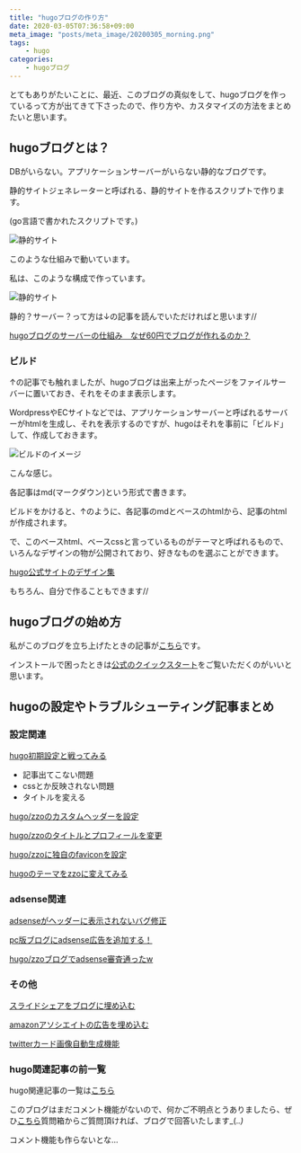 ```yaml
---
title: "hugoブログの作り方"
date: 2020-03-05T07:36:58+09:00
meta_image: "posts/meta_image/20200305_morning.png"
tags: 
    - hugo
categories: 
    - hugoブログ
---
```


とてもありがたいことに、最近、このブログの真似をして、hugoブログを作っているって方が出てきて下さったので、作り方や、カスタマイズの方法をまとめたいと思います。

## hugoブログとは？

DBがいらない。アプリケーションサーバーがいらない静的なブログです。

静的サイトジェネレーターと呼ばれる、静的サイトを作るスクリプトで作ります。

(go言語で書かれたスクリプトです。)

![静的サイト](../img/hugo-server.png)

このような仕組みで動いています。

私は、このような構成で作っています。

![静的サイト](../img/hugo.png)

静的？サーバー？って方は↓の記事を読んでいただければと思います//

[hugoブログのサーバーの仕組み　なぜ60円でブログが作れるのか？](../20200223_morning/)

### ビルド

↑の記事でも触れましたが、hugoブログは出来上がったページをファイルサーバーに置いておき、それをそのまま表示します。

WordpressやECサイトなどでは、アプリケーションサーバーと呼ばれるサーバーがhtmlを生成し、それを表示するのですが、hugoはそれを事前に「ビルド」して、作成しておきます。

![ビルドのイメージ](../img/hugo-build.png)

こんな感じ。

各記事はmd(マークダウン)という形式で書きます。

ビルドをかけると、↑のように、各記事のmdとベースのhtmlから、記事のhtmlが作成されます。

で、このベースhtml、ベースcssと言っているものがテーマと呼ばれるもので、いろんなデザインの物が公開されており、好きなものを選ぶことができます。

[hugo公式サイトのデザイン集](https://themes.gohugo.io/tags/blog/)

もちろん、自分で作ることもできます//

## hugoブログの始め方

私がこのブログを立ち上げたときの記事が[こちら](../20200212_morning/)です。

インストールで困ったときは[公式のクイックスタート](https://gohugo.io/getting-started/quick-start/)をご覧いただくのがいいと思います。

## hugoの設定やトラブルシューティング記事まとめ

### 設定関連

[hugo初期設定と戦ってみる](../20200212_lunch/)

* 記事出てこない問題
* cssとか反映されない問題
* タイトルを変える

[hugo/zzoのカスタムヘッダーを設定](../20200214_lunch/)

[hugo/zzoのタイトルとプロフィールを変更](../20200213_night/)

[hugo/zzoに独自のfaviconを設定](../20200213_lunch/)

[hugoのテーマをzzoに変えてみる](../20200213_morning/)

### adsense関連

[adsenseがヘッダーに表示されないバグ修正](../20200221_night/)

[pc版ブログにadsense広告を追加する！](../20200219_morning/)

[hugo/zzoブログでadsense審査通ったw](../20200214_night/)

### その他

[スライドシェアをブログに埋め込む](../20200221_night/)

[amazonアソシエイトの広告を埋め込む](../20200308_night/)

[twitterカード画像自動生成機能](../../categories/twitterカード画像自動生成機能/)


### hugo関連記事の前一覧

hugo関連記事の一覧は[こちら](../../tags/hugo/)

このブログはまだコメント機能がないので、何かご不明点とうありましたら、ぜひ[こちら](https://encr.jp/q)質問箱からご質問頂ければ、ブログで回答いたします_(._.)_

コメント機能も作らないとな…